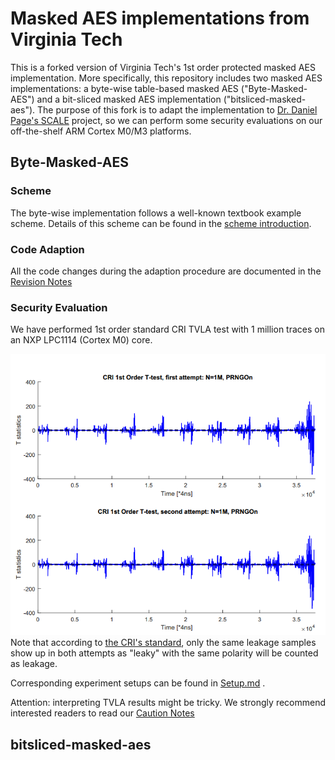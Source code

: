 # Masked AES implementations from Virginia Tech
This is a forked version of Virginia Tech's 1st order protected masked AES implementation. More specifically, this repository includes two masked AES implementations: a byte-wise table-based masked AES \("Byte-Masked-AES"\) and a bit-sliced masked AES implementation \("bitsliced-masked-aes"\). The purpose of this fork is to adapt the implementation to [Dr. Daniel Page's SCALE](https://github.com/danpage/scale-hw) project, so  we can perform some security evaluations on our off-the-shelf ARM Cortex M0/M3 platforms.

## Byte-Masked-AES
### Scheme
The byte-wise implementation follows a well-known textbook example scheme. Details of this scheme can be found in the [scheme introduction](Byte-Masked-AES/Scheme_Introduction.md).

### Code Adaption 
All the code changes during the adaption procedure are documented in the [Revision Notes](Byte-Masked-AES/Revision_Notes.md)
 
### Security Evaluation
We have performed 1st order standard CRI TVLA test with 1 million traces on an NXP LPC1114 \(Cortex M0\) core. 

![Ttest results](Byte-Masked-AES/TVLA-Test/Ttest.PNG) 
Note that according to [the CRI's standard](https://csrc.nist.gov/csrc/media/events/non-invasive-attack-testing-workshop/documents/08_goodwill.pdf), only the same leakage samples show up in both attempts as "leaky" with the same polarity will be counted as leakage.

Corresponding experiment setups can be found in [Setup.md](Byte-Masked-AES/TVLA-Test/Setup.md) .

Attention: interpreting TVLA results might be tricky. We strongly recommend interested readers to read our [Caution Notes](Byte-Masked-AES/TVLA-Test/Caution-Notes.md)

## bitsliced-masked-aes